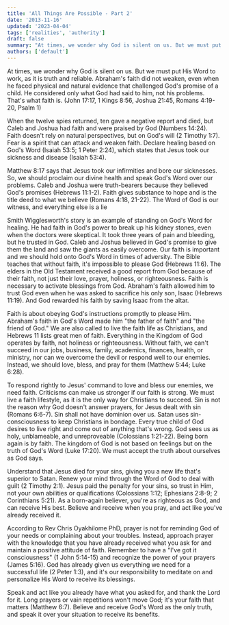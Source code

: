 ```yaml
---
title: 'All Things Are Possible - Part 2'
date: '2013-11-16'
updated: '2023-04-04'
tags: ['realities', 'authority']
draft: false
summary: "At times, we wonder why God is silent on us. But we must put His Word to work, as it is truth and reliable. Abraham's faith did not weaken, even when he faced physical and natural evidence that challenged God's promise of a child."
authors: ['default']
---
```


At times, we wonder why God is silent on us. But we must put His Word to work, as it is truth and reliable. Abraham's faith did not weaken, even when he faced physical and natural evidence that challenged God's promise of a child. He considered only what God had said to him, not his problems. That's what faith is. (John 17:17, 1 Kings 8:56, Joshua 21:45, Romans 4:19-20, Psalm 1)

When the twelve spies returned, ten gave a negative report and died, but Caleb and Joshua had faith and were praised by God (Numbers 14:24). Faith doesn't rely on natural perspectives, but on God's will (2 Timothy 1:7). Fear is a spirit that can attack and weaken faith. Declare healing based on God's Word (Isaiah 53:5; 1 Peter 2:24), which states that Jesus took our sickness and disease (Isaiah 53:4).

Matthew 8:17 says that Jesus took our infirmities and bore our sicknesses. So, we should proclaim our divine health and speak God's Word over our problems. Caleb and Joshua were truth-bearers because they believed God's promises (Hebrews 11:1-2). Faith gives substance to hope and is the title deed to what we believe (Romans 4:18, 21-22). The Word of God is our witness, and everything else is a lie

Smith Wigglesworth's story is an example of standing on God's Word for healing. He had faith in God's power to break up his kidney stones, even when the doctors were skeptical. It took three years of pain and bleeding, but he trusted in God. Caleb and Joshua believed in God's promise to give them the land and saw the giants as easily overcome. Our faith is important and we should hold onto God's Word in times of adversity. The Bible teaches that without faith, it's impossible to please God (Hebrews 11:6). The elders in the Old Testament received a good report from God because of their faith, not just their love, prayer, holiness, or righteousness. Faith is necessary to activate blessings from God. Abraham's faith allowed him to trust God even when he was asked to sacrifice his only son, Isaac (Hebrews 11:19). And God rewarded his faith by saving Isaac from the altar.

Faith is about obeying God's instructions promptly to please Him. Abraham's faith in God's Word made him "the father of faith" and "the friend of God." We are also called to live the faith life as Christians, and Hebrews 11 lists great men of faith. Everything in the Kingdom of God operates by faith, not holiness or righteousness. Without faith, we can't succeed in our jobs, business, family, academics, finances, health, or ministry, nor can we overcome the devil or respond well to our enemies. Instead, we should love, bless, and pray for them (Matthew 5:44; Luke 6:28).

To respond rightly to Jesus' command to love and bless our enemies, we need faith. Criticisms can make us stronger if our faith is strong. We must live a faith lifestyle, as it is the only way for Christians to succeed. Sin is not the reason why God doesn't answer prayers, for Jesus dealt with sin (Romans 6:6-7). Sin shall not have dominion over us. Satan uses sin-consciousness to keep Christians in bondage. Every true child of God desires to live right and come out of anything that's wrong. God sees us as holy, unblameable, and unreproveable (Colossians 1:21-22). Being born again is by faith. The kingdom of God is not based on feelings but on the truth of God's Word (Luke 17:20). We must accept the truth about ourselves as God says.

Understand that Jesus died for your sins, giving you a new life that's superior to Satan. Renew your mind through the Word of God to deal with guilt (2 Timothy 2:1). Jesus paid the penalty for your sins, so trust in Him, not your own abilities or qualifications (Colossians 1:12; Ephesians 2:8-9; 2 Corinthians 5:21). As a born-again believer, you're as righteous as God, and can receive His best. Believe and receive when you pray, and act like you've already received it.

According to Rev Chris Oyakhilome PhD, prayer is not for reminding God of your needs or complaining about your troubles. Instead, approach prayer with the knowledge that you have already received what you ask for and maintain a positive attitude of faith. Remember to have a "I've got it consciousness" (1 John 5:14-15) and recognize the power of your prayers (James 5:16). God has already given us everything we need for a successful life (2 Peter 1:3), and it's our responsibility to meditate on and personalize His Word to receive its blessings.

Speak and act like you already have what you asked for, and thank the Lord for it. Long prayers or vain repetitions won't move God; it's your faith that matters (Matthew 6:7). Believe and receive God's Word as the only truth, and speak it over your situation to receive its benefits.
